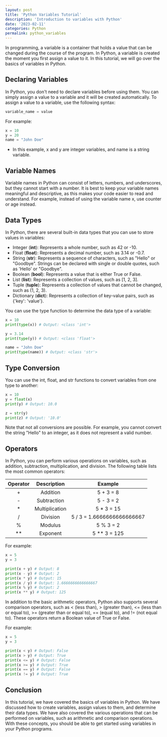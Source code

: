 ```yaml
---
layout: post
title: 'Python Variables Tutorial'
description: 'Introduction to variables with Python'
date: '2023-02-11'
categories: Python
permalink: python_variables
---
```


In programming, a variable is a container that holds a value that can be changed during the course of the program. In Python, a variable is created the moment you first assign a value to it. In this tutorial, we will go over the basics of variables in Python.

## Declaring Variables

In Python, you don't need to declare variables before using them. You can simply assign a value to a variable and it will be created automatically. To assign a value to a variable, use the following syntax:

```python
variable_name = value
```

For example:

```python
x = 10
y = 20
name = "John Doe"
```

- In this example, x and y are integer variables, and name is a string variable.

## Variable Names

Variable names in Python can consist of letters, numbers, and underscores, but they cannot start with a number. It is best to keep your variable names meaningful and descriptive, as this makes your code easier to read and understand. For example, instead of using the variable name x, use counter or age instead.

## Data Types

In Python, there are several built-in data types that you can use to store values in variables:

- Integer (**int**): Represents a whole number, such as 42 or -10.
- Float (**float**): Represents a decimal number, such as 3.14 or -0.7.
- String (**str**): Represents a sequence of characters, such as "Hello" or "Goodbye". Strings can be declared with single or double quotes, such as 'Hello' or "Goodbye".
- Boolean (**bool**): Represents a value that is either True or False.
- List (**list**): Represents a collection of values, such as [1, 2, 3].
- Tuple (**tuple**): Represents a collection of values that cannot be changed, such as (1, 2, 3).
- Dictionary (**dict**): Represents a collection of key-value pairs, such as {'key': 'value'}.

You can use the type function to determine the data type of a variable:

```python
x = 10
print(type(x)) # Output: <class 'int'>

y = 3.14
print(type(y)) # Output: <class 'float'>

name = "John Doe"
print(type(name)) # Output: <class 'str'>
```

## Type Conversion

You can use the int, float, and str functions to convert variables from one type to another:

```python
x = 10
y = float(x)
print(y) # Output: 10.0

z = str(y)
print(z) # Output: '10.0'
```

Note that not all conversions are possible. For example, you cannot convert the string "Hello" to an integer, as it does not represent a valid number.

## Operators

In Python, you can perform various operations on variables, such as addition, subtraction, multiplication, and division. The following table lists the most common operators:

| Operator |  Description   |          Example           |
| :------: | :------------: | :------------------------: |
|    +     |    Addition    |         5 + 3 = 8          |
|    -     |  Subtraction   |         5 - 3 = 2          |
|    \*    | Multiplication |        5 \* 3 = 15         |
|    /     |    Division    | 5 / 3 = 1.6666666666666667 |
|    %     |    Modulus     |         5 % 3 = 2          |
|   \*\*   |    Exponent    |       5 \*\* 3 = 125       |

For example:

```python
x = 5
y = 3

print(x + y) # Output: 8
print(x - y) # Output: 2
print(x * y) # Output: 15
print(x / y) # Output: 1.6666666666666667
print(x % y) # Output: 2
print(x ** y) # Output: 125
```

In addition to the basic arithmetic operators, Python also supports several comparison operators, such as < (less than), > (greater than), <= (less than or equal to), >= (greater than or equal to), == (equal to), and != (not equal to). These operators return a Boolean value of True or False.

For example:

```python
x = 5
y = 3

print(x < y) # Output: False
print(x > y) # Output: True
print(x <= y) # Output: False
print(x >= y) # Output: True
print(x == y) # Output: False
print(x != y) # Output: True
```

## Conclusion

In this tutorial, we have covered the basics of variables in Python. We have discussed how to create variables, assign values to them, and determine their data types. We have also covered the various operations that can be performed on variables, such as arithmetic and comparison operations. With these concepts, you should be able to get started using variables in your Python programs.
